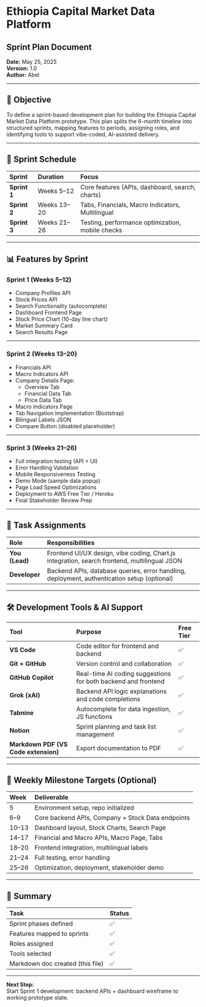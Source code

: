 # Ethiopia Capital Market Data Platform  
## Sprint Plan Document  

**Date:** May 25, 2025  
**Version:** 1.0  
**Author:** Abel

---

## 📌 Objective  

To define a sprint-based development plan for building the Ethiopia Capital Market Data Platform prototype. This plan splits the 6-month timeline into structured sprints, mapping features to periods, assigning roles, and identifying tools to support vibe-coded, AI-assisted delivery.

---

## 📅 Sprint Schedule  

| Sprint        | Duration       | Focus                                 |
|:--------------|:----------------|:----------------------------------------|
| **Sprint 1**  | Weeks 5–12       | Core features (APIs, dashboard, search, charts) |
| **Sprint 2**  | Weeks 13–20      | Tabs, Financials, Macro Indicators, Multilingual |
| **Sprint 3**  | Weeks 21–26      | Testing, performance optimization, mobile checks |

---

## 📊 Features by Sprint  

### Sprint 1 (Weeks 5–12)
- Company Profiles API
- Stock Prices API
- Search Functionality (autocomplete)
- Dashboard Frontend Page
- Stock Price Chart (10-day line chart)
- Market Summary Card
- Search Results Page

---

### Sprint 2 (Weeks 13–20)
- Financials API
- Macro Indicators API
- Company Details Page:  
  - Overview Tab  
  - Financial Data Tab  
  - Price Data Tab  
- Macro Indicators Page  
- Tab Navigation Implementation (Bootstrap)
- Bilingual Labels JSON
- Compare Button (disabled placeholder)

---

### Sprint 3 (Weeks 21–26)
- Full integration testing (API + UI)
- Error Handling Validation
- Mobile Responsiveness Testing
- Demo Mode (sample data popup)
- Page Load Speed Optimizations
- Deployment to AWS Free Tier / Heroku
- Final Stakeholder Review Prep

---

## 👥 Task Assignments  

| Role          | Responsibilities                                      |
|:--------------|:--------------------------------------------------------|
| **You (Lead)**| Frontend UI/UX design, vibe coding, Chart.js integration, search frontend, multilingual JSON |
| **Developer** | Backend APIs, database queries, error handling, deployment, authentication setup (optional) |

---

## 🛠️ Development Tools & AI Support  

| Tool           | Purpose                                                   | Free Tier |
|:----------------|:-------------------------------------------------------------|:-----------|
| **VS Code**        | Code editor for frontend and backend                           | ✅ |
| **Git + GitHub**   | Version control and collaboration                              | ✅ |
| **GitHub Copilot** | Real-time AI coding suggestions for both backend and frontend  | ✅ |
| **Grok (xAI)**     | Backend API logic explanations and code completions            | ✅ |
| **Tabnine**        | Autocomplete for data ingestion, JS functions                  | ✅ |
| **Notion**         | Sprint planning and task list management                       | ✅ |
| **Markdown PDF (VS Code extension)** | Export documentation to PDF                     | ✅ |

---

## 📌 Weekly Milestone Targets (Optional)

| Week  | Deliverable                                       |
|:--------|:------------------------------------------------|
| 5      | Environment setup, repo initialized              |
| 6–9    | Core backend APIs, Company + Stock Data endpoints |
| 10–13  | Dashboard layout, Stock Charts, Search Page       |
| 14–17  | Financial and Macro APIs, Macro Page, Tabs        |
| 18–20  | Frontend integration, multilingual labels         |
| 21–24  | Full testing, error handling                      |
| 25–26  | Optimization, deployment, stakeholder demo        |

---

## 📌 Summary  

| Task                                | Status |
|:------------------------------------|:--------|
| Sprint phases defined               | ✅ |
| Features mapped to sprints          | ✅ |
| Roles assigned                      | ✅ |
| Tools selected                      | ✅ |
| Markdown doc created (this file)    | ✅ |

---

**Next Step:**  
Start Sprint 1 development: backend APIs + dashboard wireframe to working prototype state.

